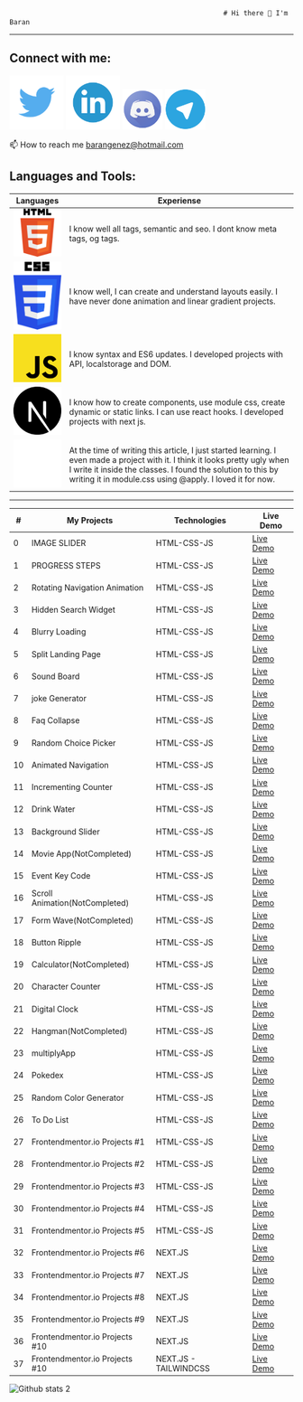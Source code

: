                                                          # Hi there 👋 I'm Baran
---

Connect with me: 
---
[<img src="twitter.png" width="96px">](https://twitter.com/BaranGenez) [<img src="linkedin.png" width="96px">](https://www.linkedin.com/in/baran-genez-ba759419a/) [<img src="discord.png" width="72px">](https://discord.gg/uWy2RguGEK) [<img src="telegram.png" width="72px">](http://t.me/Clophy)

📫 How to reach me barangenez@hotmail.com


## Languages and Tools:

| Languages | Experiense |
|--|--|
| <img src="html5.png" width="120px">      | I know well all tags, semantic and seo. I dont know meta tags, og tags. |  
| <img src="css3.png" width="120px">       | I know well, I can create and understand layouts easily. I have never done animation and linear gradient projects. |  
| <img src="javascript.png" width="120px"> | I know syntax and ES6 updates. I developed projects with API, localstorage and DOM. |  
| <img src="next-js.svg" width="120px">    | I know how to create components, use module css, create dynamic or static links. I can use react hooks. I developed projects with next js.  |  
| <img src="tailwind.png" width="120px">   | At the time of writing this article, I just started learning. I even made a project with it. I think it looks pretty ugly when I write it inside the classes. I found the solution to this by writing it in module.css using @apply. I loved it for now.  |  
---
| # | My Projects | Technologies | Live Demo | 
|--|--|--|--|
| 0 | IMAGE SLIDER | HTML-CSS-JS | [Live Demo](https://clophy.github.io/Front-End-Learning/50days50project/day1/) |
| 1 | PROGRESS STEPS | HTML-CSS-JS | [Live Demo](https://clophy.github.io/Front-End-Learning/50days50project/day2/) |
| 2 | Rotating Navigation Animation | HTML-CSS-JS | [Live Demo](https://clophy.github.io/Front-End-Learning/50days50project/day3/) |
| 3 | Hidden Search Widget | HTML-CSS-JS | [Live Demo](https://clophy.github.io/Front-End-Learning/50days50project/day4/) |
| 4 | Blurry Loading | HTML-CSS-JS | [Live Demo](https://clophy.github.io/Front-End-Learning/50days50project/day5/) |
| 5 | Split Landing Page | HTML-CSS-JS | [Live Demo](https://clophy.github.io/Front-End-Learning/50days50project/day7/) |
| 6 | Sound Board | HTML-CSS-JS | [Live Demo](https://clophy.github.io/Front-End-Learning/50days50project/day9/) |
| 7 | joke Generator | HTML-CSS-JS | [Live Demo](https://clophy.github.io/Front-End-Learning/50days50project/day10/) |
| 8 | Faq Collapse | HTML-CSS-JS | [Live Demo](https://clophy.github.io/Front-End-Learning/50days50project/day12/) |
| 9 | Random Choice Picker | HTML-CSS-JS | [Live Demo](https://clophy.github.io/Front-End-Learning/50days50project/day13/) |
| 10 | Animated Navigation | HTML-CSS-JS | [Live Demo](https://clophy.github.io/Front-End-Learning/50days50project/day14/) |
| 11 | Incrementing Counter | HTML-CSS-JS | [Live Demo](https://clophy.github.io/Front-End-Learning/50days50project/day15/) |
| 12 | Drink Water | HTML-CSS-JS | [Live Demo](https://clophy.github.io/Front-End-Learning/50days50project/day16/) |
| 13 | Background Slider | HTML-CSS-JS | [Live Demo](https://clophy.github.io/Front-End-Learning/50days50project/day18/) |
| 14 | Movie App(NotCompleted) | HTML-CSS-JS | [Live Demo](https://clophy.github.io/Front-End-Learning/50days50project/day17-almost-done/) |
| 15 | Event Key Code | HTML-CSS-JS | [Live Demo](https://clophy.github.io/Front-End-Learning/50days50project/day11-not-completed/) |
| 16 | Scroll Animation(NotCompleted) | HTML-CSS-JS | [Live Demo](https://clophy.github.io/Front-End-Learning/50days50project/day6-not-completed/) |
| 17 | Form Wave(NotCompleted) | HTML-CSS-JS | [Live Demo](https://clophy.github.io/Front-End-Learning/50days50project/day8-couldnt/) |
| 18 | Button Ripple | HTML-CSS-JS | [Live Demo](https://clophy.github.io/Front-End-Learning/buttonRipple) |
| 19 | Calculator(NotCompleted) | HTML-CSS-JS | [Live Demo](https://clophy.github.io/Front-End-Learning/calculator/) |
| 20 | Character Counter | HTML-CSS-JS | [Live Demo](https://clophy.github.io/Front-End-Learning/charLength/) |
| 21 | Digital Clock | HTML-CSS-JS | [Live Demo](https://clophy.github.io/Front-End-Learning/digitalClock/) |
| 22 | Hangman(NotCompleted) | HTML-CSS-JS | [Live Demo](https://clophy.github.io/Front-End-Learning/hangman/) |
| 23 | multiplyApp | HTML-CSS-JS | [Live Demo](https://clophy.github.io/Front-End-Learning/multiplyApp/) |
| 24 | Pokedex | HTML-CSS-JS | [Live Demo](https://clophy.github.io/Front-End-Learning/pokedex/) |
| 25 | Random Color Generator | HTML-CSS-JS | [Live Demo](https://clophy.github.io/Front-End-Learning/randomColorGenerator/) |
| 26 | To Do List | HTML-CSS-JS | [Live Demo](https://clophy.github.io/Front-End-Learning/toDoList/) |
| 27 | Frontendmentor.io Projects #1 | HTML-CSS-JS | [Live Demo](https://clophy.github.io/Front-End-Learning/interactive-card-details-form-main/) |
| 28 | Frontendmentor.io Projects #2 | HTML-CSS-JS | [Live Demo](https://clophy.github.io/Front-End-Learning/interactive-rating-component-main/#) |
| 29 | Frontendmentor.io Projects #3 | HTML-CSS-JS | [Live Demo](https://clophy.github.io/Front-End-Learning/intro-component-with-signup-form-master/) |
| 30 | Frontendmentor.io Projects #4 | HTML-CSS-JS | [Live Demo](https://clophy.github.io/Front-End-Learning/productPreview/) |
| 31 | Frontendmentor.io Projects #5 | HTML-CSS-JS | [Live Demo](https://clophy.github.io/Front-End-Learning/qr-code-component-main/) |
| 32 | Frontendmentor.io Projects #6 | NEXT.JS | [Live Demo](https://front-end-mentor-delta.vercel.app/) |
| 33 | Frontendmentor.io Projects #7 | NEXT.JS | [Live Demo](https://expenses-chart-xi.vercel.app/) |
| 34 | Frontendmentor.io Projects #8 | NEXT.JS | [Live Demo](https://tip-calculator-navy-nine.vercel.app/) |
| 35 | Frontendmentor.io Projects #9 | NEXT.JS | [Live Demo](https://front-end-mentor2-eight.vercel.app/) |
| 36 | Frontendmentor.io Projects #10 | NEXT.JS | [Live Demo](https://product-page-steel.vercel.app/) |
| 37 | Frontendmentor.io Projects #10 | NEXT.JS - TAILWINDCSS | [Live Demo](https://sunnyside-chi-vert.vercel.app/) |







![Github stats 2](https://github-readme-stats.vercel.app/api?username=clophy&show_icons=true&theme=radical)
